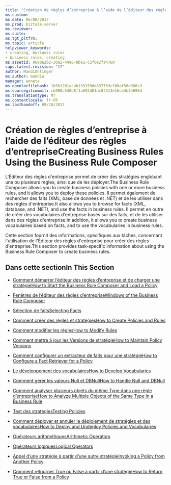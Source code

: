 ```yaml
---
title: "Création de règles d’entreprise à l’aide de l’éditeur des règles d’entreprise | Documents Microsoft"
ms.custom: 
ms.date: 06/08/2017
ms.prod: biztalk-server
ms.reviewer: 
ms.suite: 
ms.tgt_pltfrm: 
ms.topic: article
helpviewer_keywords:
- creating, business rules
- business rules, creating
ms.assetid: 0600a2b2-36a2-4496-8ba1-c5f6e2fa4760
caps.latest.revision: "17"
author: MandiOhlinger
ms.author: mandia
manager: anneta
ms.openlocfilehash: 1b5b1281acab139159dd837f63cf80af56d388c3
ms.sourcegitcommit: cb908c540d8f1a692d01dc8f313e16cb4b4e696d
ms.translationtype: MT
ms.contentlocale: fr-FR
ms.lasthandoff: 09/20/2017
---
```

# <a name="creating-business-rules-using-the-business-rule-composer"></a><span data-ttu-id="92f06-102">Création de règles d’entreprise à l’aide de l’éditeur des règles d’entreprise</span><span class="sxs-lookup"><span data-stu-id="92f06-102">Creating Business Rules Using the Business Rule Composer</span></span>
<span data-ttu-id="92f06-103">L'Éditeur des règles d'entreprise permet de créer des stratégies englobant une ou plusieurs règles, ainsi que de les déployer.</span><span class="sxs-lookup"><span data-stu-id="92f06-103">The Business Rule Composer allows you to create business policies with one or more business rules, and it allows you to deploy these policies.</span></span> <span data-ttu-id="92f06-104">Il permet également de rechercher des faits (XML, base de données et .NET) et de les utiliser dans des règles d'entreprise.</span><span class="sxs-lookup"><span data-stu-id="92f06-104">It also allows you to browse for facts (XML, database, and .NET), and use the facts in business rules.</span></span> <span data-ttu-id="92f06-105">Il permet en outre de créer des vocabulaires d'entreprise basés sur des faits, et de les utiliser dans des règles d'entreprise.</span><span class="sxs-lookup"><span data-stu-id="92f06-105">In addition, it allows you to create business vocabularies based on facts, and to use the vocabularies in business rules.</span></span>  
  
 <span data-ttu-id="92f06-106">Cette section fournit des informations, spécifiques aux tâches, concernant l'utilisation de l'Éditeur des règles d'entreprise pour créer des règles d'entreprise.</span><span class="sxs-lookup"><span data-stu-id="92f06-106">This section provides task-specific information about using the Business Rule Composer to create business rules.</span></span>  
  
## <a name="in-this-section"></a><span data-ttu-id="92f06-107">Dans cette section</span><span class="sxs-lookup"><span data-stu-id="92f06-107">In This Section</span></span>  
  
-   [<span data-ttu-id="92f06-108">Comment démarrer l’éditeur des règles d’entreprise et de charger une stratégie</span><span class="sxs-lookup"><span data-stu-id="92f06-108">How to Start the Business Rule Composer and Load a Policy</span></span>](../core/how-to-start-the-business-rule-composer-and-load-a-policy.md)  
  
-   [<span data-ttu-id="92f06-109">Fenêtres de l’éditeur des règles d’entreprise</span><span class="sxs-lookup"><span data-stu-id="92f06-109">Windows of the Business Rule Composer</span></span>](../core/windows-of-the-business-rule-composer.md)  
  
-   [<span data-ttu-id="92f06-110">Sélection de faits</span><span class="sxs-lookup"><span data-stu-id="92f06-110">Selecting Facts</span></span>](../core/selecting-facts.md)  
  
-   [<span data-ttu-id="92f06-111">Comment créer des règles et stratégies</span><span class="sxs-lookup"><span data-stu-id="92f06-111">How to Create Policies and Rules</span></span>](../core/how-to-create-policies-and-rules.md)  
  
-   [<span data-ttu-id="92f06-112">Comment modifier les règles</span><span class="sxs-lookup"><span data-stu-id="92f06-112">How to Modify Rules</span></span>](../core/how-to-modify-rules.md)  
  
-   [<span data-ttu-id="92f06-113">Comment mettre à jour les Versions de stratégie</span><span class="sxs-lookup"><span data-stu-id="92f06-113">How to Maintain Policy Versions</span></span>](../core/how-to-maintain-policy-versions.md)  
  
-   [<span data-ttu-id="92f06-114">Comment configurer un extracteur de faits pour une stratégie</span><span class="sxs-lookup"><span data-stu-id="92f06-114">How to Configure a Fact Retriever for a Policy</span></span>](../core/how-to-configure-a-fact-retriever-for-a-policy.md)  
  
-   [<span data-ttu-id="92f06-115">Le développement des vocabulaires</span><span class="sxs-lookup"><span data-stu-id="92f06-115">How to Develop Vocabularies</span></span>](../core/how-to-develop-vocabularies.md)  
  
-   [<span data-ttu-id="92f06-116">Comment gérer les valeurs Null et DBNull</span><span class="sxs-lookup"><span data-stu-id="92f06-116">How to Handle Null and DBNull</span></span>](../core/how-to-handle-null-and-dbnull.md)  
  
-   [<span data-ttu-id="92f06-117">Comment analyser plusieurs objets du même Type dans une règle d’entreprise</span><span class="sxs-lookup"><span data-stu-id="92f06-117">How to Analyze Multiple Objects of the Same Type in a Business Rule</span></span>](../core/how-to-analyze-multiple-objects-of-the-same-type-in-a-business-rule.md)  
  
-   [<span data-ttu-id="92f06-118">Test des stratégies</span><span class="sxs-lookup"><span data-stu-id="92f06-118">Testing Policies</span></span>](../core/testing-policies.md)  
  
-   [<span data-ttu-id="92f06-119">Comment déployer et annuler le déploiement de stratégies et des vocabulaires</span><span class="sxs-lookup"><span data-stu-id="92f06-119">How to Deploy and Undeploy Policies and Vocabularies</span></span>](../core/how-to-deploy-and-undeploy-policies-and-vocabularies.md)  
  
-   [<span data-ttu-id="92f06-120">Opérateurs arithmétiques</span><span class="sxs-lookup"><span data-stu-id="92f06-120">Arithmetic Operators</span></span>](../core/arithmetic-operators.md)  
  
-   [<span data-ttu-id="92f06-121">Opérateurs logiques</span><span class="sxs-lookup"><span data-stu-id="92f06-121">Logical Operators</span></span>](../core/logical-operators.md)  
  
-   [<span data-ttu-id="92f06-122">Appel d’une stratégie à partir d’une autre stratégie</span><span class="sxs-lookup"><span data-stu-id="92f06-122">Invoking a Policy from Another Policy</span></span>](../core/invoking-a-policy-from-another-policy.md)  
  
-   [<span data-ttu-id="92f06-123">Comment retourner True ou False à partir d’une stratégie</span><span class="sxs-lookup"><span data-stu-id="92f06-123">How to Return True or False from a Policy</span></span>](../core/how-to-return-true-or-false-from-a-policy.md)